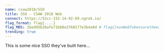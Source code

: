 ```yaml
---
name: csaw2018/SSO
title: SSO - CSAW 2018 Web
connect: https://52cc-152-14-92-89.ngrok.io/
flag_format: flag{....} 
flag_MD5: 2bed95b26afe71b88a3768177e3b4a9d # flag{JsonWebTokensaretheeasieststorage-lessdataoptiononthemarket!theyrelyonsupersecureblockchainlevelencryptionfortheirmethods}
trending: true
---
```

This is some nice SSO they've built here...